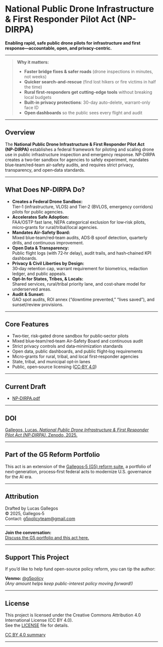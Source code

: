 # National Public Drone Infrastructure & First Responder Pilot Act (NP-DIRPA)

**Enabling rapid, safe public drone pilots for infrastructure and first response—accountable, open, and privacy‑centric.**

---
> **Why it matters:**  
> - **Faster bridge fixes & safer roads** (drone inspections in minutes, not weeks)  
> - **Quicker search-and-rescue** (find lost hikers or fire victims in half the time)  
> - **Rural first-responders get cutting-edge tools** without breaking local budgets  
> - **Built-in privacy protections**: 30-day auto-delete, warrant-only face ID  
> - **Open dashboards** so the public sees every flight and audit
---

## Overview

The **National Public Drone Infrastructure & First Responder Pilot Act (NP‑DIRPA)** establishes a federal framework for piloting and scaling drone use in public infrastructure inspection and emergency response. NP‑DIRPA creates a two‑tier sandbox for agencies to safely experiment, mandates blue‑team/red‑team air‑safety audits, and requires strict privacy, transparency, and open‑data standards.

---

## What Does NP‑DIRPA Do?

- **Creates a Federal Drone Sandbox:**  
  Tier‑1 (infrastructure, VLOS) and Tier‑2 (BVLOS, emergency corridors) pilots for public agencies.
- **Accelerates Safe Adoption:**  
  FAA/OSTP fast lane, NEPA categorical exclusion for low‑risk pilots, micro‑grants for rural/tribal/local agencies.
- **Mandates Air‑Safety Board:**  
  Mixed blue‑team/red‑team audits, ADS‑B spoof detection, quarterly drills, and continuous improvement.
- **Open Data & Transparency:**  
  Public flight logs (with 72‑hr delay), audit trails, and hash‑chained KPI dashboards.
- **Privacy & Civil Liberties by Design:**  
  30‑day retention cap, warrant requirement for biometrics, redaction ledger, and public appeals.
- **Opt‑In for States, Tribes, & Locals:**  
  Shared services, rural/tribal priority lane, and cost‑share model for underserved areas.
- **Audit & Sunset:**  
  GAO spot audits, ROI annex (“downtime prevented,” “lives saved”), and sunset/review provisions.

---

## Core Features

- Two‑tier, risk‑gated drone sandbox for public‑sector pilots  
- Mixed blue‑team/red‑team Air‑Safety Board and continuous audit  
- Strict privacy controls and data‑minimization standards  
- Open data, public dashboards, and public flight‑log requirements  
- Micro‑grants for rural, tribal, and local first‑responder agencies  
- State, tribal, and municipal opt‑in lanes  
- Public, open‑source licensing ([CC‑BY 4.0](./LICENSE))

---

## Current Draft

- [NP‑DIRPA.pdf](./NP-DIRPA.pdf)

---

## DOI

[Gallegos, Lucas. *National Public Drone Infrastructure & First Responder Pilot Act (NP‑DIRPA)*. Zenodo, 2025.](https://doi.org/10.5281/zenodo.16654647)

---

## Part of the G5 Reform Portfolio

This act is an extension of the [Gallegos‑5 (G5) reform suite](https://github.com/Gallegos-5), a portfolio of next‑generation, process‑first federal acts to modernize U.S. governance for the AI era.

---

## Attribution

Drafted by Lucas Gallegos  
© 2025, Gallegos‑5  
Contact: g5policyteam@gmail.com

---

**Join the conversation:**  
[Discuss the G5 portfolio and this act here.](https://github.com/Gallegos-5/G5-Portfolio/discussions)

---

## Support This Project

If you’d like to help fund open-source policy reform, you can tip the author:

**Venmo:** [@g5policy](https://venmo.com/g5policy)  
*(Any amount helps keep public-interest policy moving forward!)*

---

## License

This project is licensed under the Creative Commons Attribution 4.0 International License (CC BY 4.0).  
See the [LICENSE](./LICENSE) file for details.

[CC BY 4.0 summary](https://creativecommons.org/licenses/by/4.0/)

---
